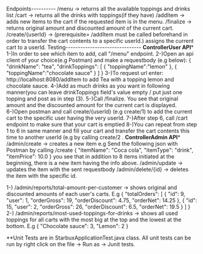 Endpoints----------
/menu -> returns all the available toppings and drinks list
/cart -> returns all the drinks with toppings(if they have)
/addItem -> adds new items to the cart if the requested item is in the menu.
/finalize -> returns original amount and discounted amount of the current cart.
/create/{userId} -> (prerequisite= /addItem must be called beforehand in order to transfer the cart contents to a specific userId.) assigns the current cart to a userId.
Testing-------------------------------
****ControllerUser API*****
1-)In order to see which item to add, call "/menu" endpoint.
2-)Open an api client of your choice(e.g Postman) and make a requestbody
(e.g below):
{
    "drinkName": "tea",
    "drinkToppings": [
        {
            "toppingName":"lemon"
        },
        {
            "toppingName":"chocolate sauce"
        }
    ]
}
3-)To request url enter: http://localhost:8080/addItem to add Tea with a topping lemon and chocolate sauce.
4-)Add as much drinks as you want in following manner(you can leave drinkToppings field's value empty / put just one topping and post as in step (3).
5-)Call /finalize. You see that original amount and the discounted amount for the current cart is displayed.
6-)Open postman and call create/{userId} (e.g create/1) to add the current cart to the specific user having the very userId.
7-)After step 6, call /cart endpoint to make sure that your cart is emptied
8-)You can repeat from step 1 to 6 in same manner and fill your cart and transfer the cart contents this time to another userId (e.g by calling create/2 . 
****ControllerAdmin API*****
/admin/create -> creates a new item
e.g Send the following json with Postman by calling /create
{
      "itemName": "Coca cola",
      "itemType": "drink",
      "itemPrice": 10.0
}
you see that in addition to 8 items initiated at the beginning, there is a new item having the info above.
/admin/update -> updates the item with the sent requestbody
/admin/delete/{id} -> deletes the item with the specific id.

1-) /admin/reports/total-amount-per-customer -> shows original and discounted amounts of each user's carts.
E.g
{
  "totalOrders": [
    {
      "id": 9,
      "user": 1,
      "orderGross": 19,
      "orderDiscount": 4.75,
      "orderNet": 14.25
    },
    {
      "id": 15,
      "user": 2,
      "orderGross": 26,
      "orderDiscount": 6.5,
      "orderNet": 19.5
    }
  ]
}
2-) /admin/reports/most-used-toppings-for-drinks -> shows all used toppings for all carts with the most big at the top and the lowest at the bottom.
E.g
{
  "Chocolate sauce": 3,
  "Lemon": 2
}

**Unit Tests are in StarbuxApplicationTest.java class. All unit tests can be run by right click on the file -> Run as -> Junit tests.

 